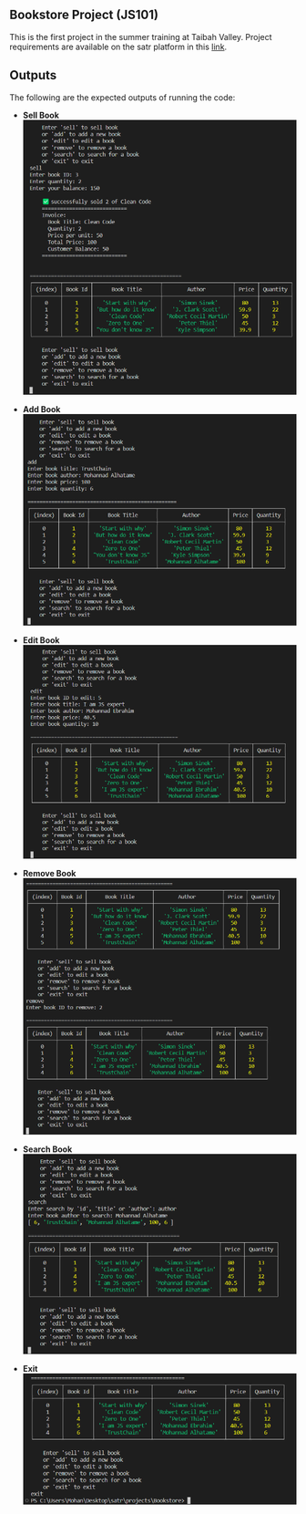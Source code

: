 ## Bookstore Project (JS101)

This is the first project in the summer training at Taibah Valley.
Project requirements are available on the satr platform in this [link](https://satr.codes/courses/063df133-5593-44b9-8d87-a63f2b150fab/session/b4dcd4d2-c4a1-4b04-946b-384f9b68e60b/view).

## Outputs

The following are the expected outputs of running the code:

- **Sell Book**
![sell book](Bookstore\simple-run\sell.png)

- **Add Book**
![add book](Bookstore\simple-run\add.png)

- **Edit Book**
![edit book](Bookstore\simple-run\edit.png)

- **Remove Book**
![remove book](Bookstore\simple-run\remove.png)

- **Search Book**
![search book](Bookstore\simple-run\search.png)

- **Exit**
![exit book](Bookstore\simple-run\exit.png)
